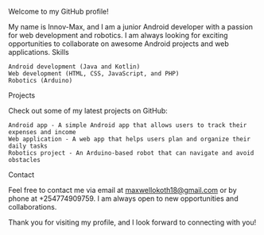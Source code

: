 Welcome to my GitHub profile!

My name is Innov-Max, and I am a junior Android developer with a passion for web development and robotics. I am always looking for exciting opportunities to collaborate on awesome Android projects and web applications.
Skills

    Android development (Java and Kotlin)
    Web development (HTML, CSS, JavaScript, and PHP)
    Robotics (Arduino)

Projects

Check out some of my latest projects on GitHub:

    Android app - A simple Android app that allows users to track their expenses and income
    Web application - A web app that helps users plan and organize their daily tasks
    Robotics project - An Arduino-based robot that can navigate and avoid obstacles

Contact

Feel free to contact me via email at maxwellokoth18@gmail.com or by phone at +254774909759. I am always open to new opportunities and collaborations.

Thank you for visiting my profile, and I look forward to connecting with you!
